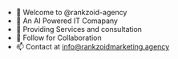 - 👋 Welcome to @rankzoid-agency
- 👀 An AI Powered IT Comapany 
- 🌱 Providing Services and consultation 
- 💞️ Follow for Collaboration
- 📫 Contact at info@rankzoidmarketing.agency

<!---
rankzoid-agency/rankzoid-agency is a ✨ special ✨ repository because its `README.md` (this file) appears on your GitHub profile.
You can click the Preview link to take a look at your changes.
--->
